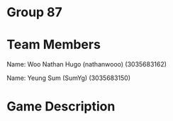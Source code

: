 # Group 87
# Team Members
Name: Woo Nathan Hugo (nathanwooo) (3035683162)

Name: Yeung Sum (SumYg) (3035683150)



# Game Description
